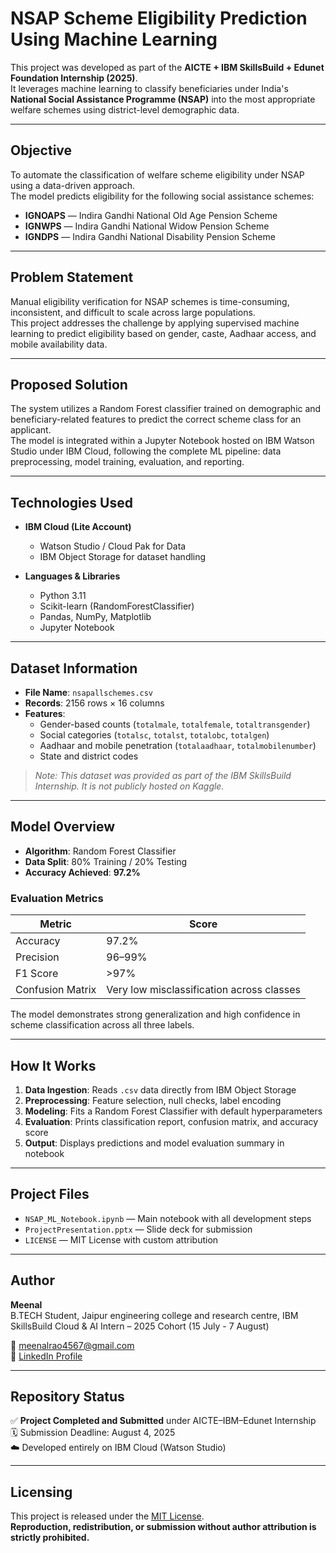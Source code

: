 # NSAP Scheme Eligibility Prediction Using Machine Learning

This project was developed as part of the **AICTE + IBM SkillsBuild + Edunet Foundation Internship (2025)**.  
It leverages machine learning to classify beneficiaries under India's **National Social Assistance Programme (NSAP)** into the most appropriate welfare schemes using district-level demographic data.

---

## Objective

To automate the classification of welfare scheme eligibility under NSAP using a data-driven approach.  
The model predicts eligibility for the following social assistance schemes:

- **IGNOAPS** — Indira Gandhi National Old Age Pension Scheme  
- **IGNWPS** — Indira Gandhi National Widow Pension Scheme  
- **IGNDPS** — Indira Gandhi National Disability Pension Scheme  

---

## Problem Statement

Manual eligibility verification for NSAP schemes is time-consuming, inconsistent, and difficult to scale across large populations.  
This project addresses the challenge by applying supervised machine learning to predict eligibility based on gender, caste, Aadhaar access, and mobile availability data.

---

## Proposed Solution

The system utilizes a Random Forest classifier trained on demographic and beneficiary-related features to predict the correct scheme class for an applicant.  
The model is integrated within a Jupyter Notebook hosted on IBM Watson Studio under IBM Cloud, following the complete ML pipeline: data preprocessing, model training, evaluation, and reporting.

---

## Technologies Used

- **IBM Cloud (Lite Account)**
  - Watson Studio / Cloud Pak for Data
  - IBM Object Storage for dataset handling

- **Languages & Libraries**
  - Python 3.11
  - Scikit-learn (RandomForestClassifier)
  - Pandas, NumPy, Matplotlib
  - Jupyter Notebook

---

## Dataset Information

- **File Name**: `nsapallschemes.csv`  
- **Records**: 2156 rows × 16 columns  
- **Features**:  
  - Gender-based counts (`totalmale`, `totalfemale`, `totaltransgender`)  
  - Social categories (`totalsc`, `totalst`, `totalobc`, `totalgen`)  
  - Aadhaar and mobile penetration (`totalaadhaar`, `totalmobilenumber`)  
  - State and district codes

> *Note: This dataset was provided as part of the IBM SkillsBuild Internship. It is not publicly hosted on Kaggle.*

---

## Model Overview

- **Algorithm**: Random Forest Classifier  
- **Data Split**: 80% Training / 20% Testing  
- **Accuracy Achieved**: **97.2%**

### Evaluation Metrics

| Metric        | Score     |
|---------------|-----------|
| Accuracy      | 97.2%     |
| Precision     | 96–99%    |
| F1 Score      | >97%      |
| Confusion Matrix | Very low misclassification across classes |

The model demonstrates strong generalization and high confidence in scheme classification across all three labels.

---

## How It Works

1. **Data Ingestion**: Reads `.csv` data directly from IBM Object Storage  
2. **Preprocessing**: Feature selection, null checks, label encoding  
3. **Modeling**: Fits a Random Forest Classifier with default hyperparameters  
4. **Evaluation**: Prints classification report, confusion matrix, and accuracy score  
5. **Output**: Displays predictions and model evaluation summary in notebook

---

## Project Files

- `NSAP_ML_Notebook.ipynb` — Main notebook with all development steps  
- `ProjectPresentation.pptx` — Slide deck for submission  
- `LICENSE` — MIT License with custom attribution  

---

## Author

**Meenal**  
B.TECH Student, Jaipur engineering college and research centre,
IBM SkillsBuild Cloud & AI Intern – 2025 Cohort (15 July - 7 August) 

📧 meenalrao4567@gmail.com  
🔗 [LinkedIn Profile](https://www.linkedin.com/in/meenal-rao-a68b88284/)

---

## Repository Status

✅ **Project Completed and Submitted** under AICTE–IBM–Edunet Internship  
🗓️ Submission Deadline: August 4, 2025  
☁️ Developed entirely on IBM Cloud (Watson Studio)

---

## Licensing

This project is released under the [MIT License](./LICENSE).  
**Reproduction, redistribution, or submission without author attribution is strictly prohibited.**
